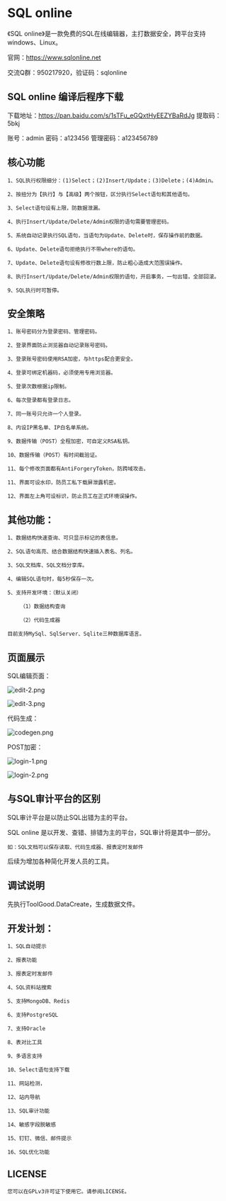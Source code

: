# SQL online

《SQL online》是一款免费的SQL在线编辑器，主打数据安全，跨平台支持windows、Linux。

官网：https://www.sqlonline.net

交流Q群：950217920，验证码：sqlonline

## SQL online 编译后程序下载

下载地址：https://pan.baidu.com/s/1sTFu_eGQxtHyEEZYBaRdJg 提取码：5bkj 

账号：admin 密码：a123456 管理密码：a123456789



## 核心功能
    1、SQL执行权限细分：(1)Select；(2)Insert/Update；(3)Delete；(4)Admin。

    2、按扭分为【执行】与【高级】两个按钮，区分执行Select语句和其他语句。

    3、Select语句设有上限，防数据泄漏。

    4、执行Insert/Update/Delete/Admin权限的语句需要管理密码。

    5、系统自动记录执行SQL语句，当语句为Update、Delete时，保存操作前的数据。

    6、Update、Delete语句拒绝执行不带where的语句。

    7、Update、Delete语句设有修改行数上限，防止粗心造成大范围误操作。

    8、执行Insert/Update/Delete/Admin权限的语句，开启事务，一句出错，全部回滚。

    9、SQL执行时可暂停。

## 安全策略
    1、账号密码分为登录密码、管理密码。

    2、登录界面防止浏览器自动记录账号密码。

    3、登录账号密码使用RSA加密，与https配合更安全。

    4、登录可绑定机器码，必须使用专用浏览器。

    5、登录次数根据ip限制。

    6、每次登录都有登录日志。

    7、同一账号只允许一个人登录。
    
    8、内设IP黑名单、IP白名单系统。

    9、数据传输（POST）全程加密，可自定义RSA私钥。

    10、数据传输（POST）有时间截验证。

    11、每个修改页面都有AntiForgeryToken，防跨域攻击。

    11、界面可设水印，防员工私下载屏泄露机密。

    12、界面左上角可设标识，防止员工在正式环境误操作。


## 其他功能：
    1、数据结构快速查询、可只显示标记的表信息。

    2、SQL语句高亮、结合数据结构快速插入表名、列名。

    3、SQL文档库、SQL文档分享库。

    4、编辑SQL语句时，每5秒保存一次。

    5、支持开发环境：（默认关闭）

        （1）数据结构查询

        （2）代码生成器

    目前支持MySql、SqlServer、Sqlite三种数据库语言。



## 页面展示
SQL编辑页面：

![edit-2.png](imgs/edit-2.png)

![edit-3.png](imgs/edit-3.png)

代码生成：

![codegen.png](imgs/codegen.png)


POST加密：

![login-1.png](imgs/login-1.png)

![login-2.png](imgs/login-2.png)

## 与SQL审计平台的区别
SQL审计平台是以防止SQL出错为主的平台。

SQL online 是以开发、查错、排错为主的平台，SQL审计将是其中一部分。

    如：SQL文档可以保存读取、代码生成器、报表定时发邮件

后续为增加各种简化开发人员的工具。


## 调试说明
先执行ToolGood.DataCreate，生成数据文件。



## 开发计划：
    1、SQL自动提示

    2、报表功能

    3、报表定时发邮件

    4、SQL资料站搜索

    5、支持MongoDB、Redis

    6、支持PostgreSQL

    7、支持Oracle

    8、表对比工具

    9、多语言支持

    10、Select语句支持下载 

    11、网站检测，

    12、站内导航

    13、SQL审计功能

    14、敏感字段脱敏感

    15、钉钉、微信、邮件提示

    16、SQL优化功能


## LICENSE
    您可以在GPLv3许可证下使用它。请参阅LICENSE。